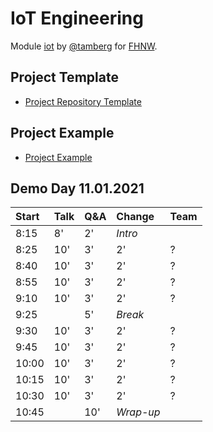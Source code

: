 # IoT Engineering
Module [iot](https://www.fhnw.ch/de/studium/module/9280188) by [@tamberg](https://twitter.com/tamberg) for [FHNW](https://www.fhnw.ch/).

## Project Template
- [Project Repository Template](../../../../fhnw-iot-project)

## Project Example
- [Project Example](https://github.com/tamberg/fhnw-iot-project-example)

## Demo Day 11.01.2021

Start|Talk|Q&A|Change|Team
:---|:---|:---|:---|:---
8:15|8'|2'|_Intro_
8:25|10'|3'|2'|?
8:40|10'|3'|2'|?
8:55|10'|3'|2'|?
9:10|10'|3'|2'|?
9:25||5'|_Break_
9:30|10'|3'|2'|?
9:45|10'|3'|2'|?
10:00|10'|3'|2'|?
10:15|10'|3'|2'|?
10:30|10'|3'|2'|?
10:45||10'|_Wrap-up_
